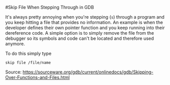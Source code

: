 #Skip File When Stepping Through in GDB

It's always pretty annoying when you're stepping (`s`) through a program
and you keep hitting a file that provides no information.  An example is
when the developer defines their own pointer function and you keep running
into their dereference code.  A simple option is to simply remove the file
from the debugger so its symbols and code can't be located and therefore used
anymore.

To do this simply type
```
skip file /file/name
```

Source: https://sourceware.org/gdb/current/onlinedocs/gdb/Skipping-Over-Functions-and-Files.html
